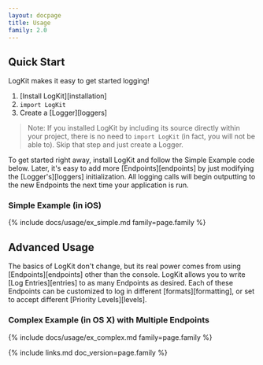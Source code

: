```yaml
---
layout: docpage
title: Usage
family: 2.0
---
```


## Quick Start

LogKit makes it easy to get started logging!

1. [Install LogKit][installation]
2. `import LogKit`
3. Create a [Logger][loggers]

> Note: If you installed LogKit by including its source directly within your project, there is no need to `import LogKit` (in fact, you will not be able to). Skip that step and just create a Logger.

To get started right away, install LogKit and follow the Simple Example code below. Later, it's easy to add more [Endpoints][endpoints] by just modifying the [Logger's][loggers] initialization. All logging calls will begin outputting to the new Endpoints the next time your application is run.

### Simple Example (in iOS)

{% include docs/usage/ex_simple.md family=page.family %}


## Advanced Usage

The basics of LogKit don't change, but its real power comes from using [Endpoints][endpoints] other than the console. LogKit allows you to write [Log Entries][entries] to as many Endpoints as desired. Each of these Endpoints can be customized to log in different [formats][formatting], or set to accept different [Priority Levels][levels].

### Complex Example (in OS X) with Multiple Endpoints

{% include docs/usage/ex_complex.md family=page.family %}


{% include links.md doc_version=page.family %}
